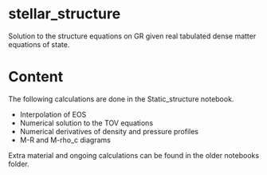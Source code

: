 # stellar_structure
Solution to the structure equations on GR given real tabulated dense matter equations of state.
# Content
The following calculations are done in the Static_structure notebook.
* Interpolation of EOS
* Numerical solution to the TOV equations
* Numerical derivatives of density and pressure profiles
* M-R and M-rho_c diagrams

Extra material and ongoing calculations can be found in the older notebooks folder.
